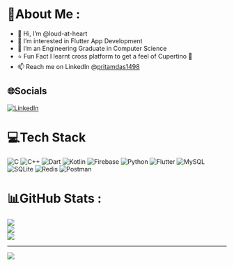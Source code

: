 # 💫About Me :
- 👋 Hi, I’m @loud-at-heart
- 👀 I’m interested in Flutter App Development
- 🌱 I’m an Engineering Graduate in Computer Science
- ⭐️ Fun Fact I learnt cross platform to get a feel of Cupertino 
- 📫 Reach me on LinkedIn @[pritamdas1498](linkedin.com/in/pritamdas1498/)

## 🌐Socials
[![LinkedIn](https://img.shields.io/badge/LinkedIn-%230077B5.svg?logo=linkedin&logoColor=white)](https://www.linkedin.com/in/pritamdas1498) 

# 💻Tech Stack
![C](https://img.shields.io/badge/c-%2300599C.svg?style=flat-square&logo=c&logoColor=white) ![C++](https://img.shields.io/badge/c++-%2300599C.svg?style=flat-square&logo=c%2B%2B&logoColor=white) ![Dart](https://img.shields.io/badge/dart-%230175C2.svg?style=flat-square&logo=dart&logoColor=white) ![Kotlin](https://img.shields.io/badge/kotlin-%230095D5.svg?style=flat-square&logo=kotlin&logoColor=white) ![Firebase](https://img.shields.io/badge/firebase-%23039BE5.svg?style=flat-square&logo=firebase) ![Python](https://img.shields.io/badge/python-3670A0?style=flat-square&logo=python&logoColor=ffdd54) ![Flutter](https://img.shields.io/badge/Flutter-%2302569B.svg?style=flat-square&logo=Flutter&logoColor=white) ![MySQL](https://img.shields.io/badge/mysql-%2300f.svg?style=flat-square&logo=mysql&logoColor=white) ![SQLite](https://img.shields.io/badge/sqlite-%2307405e.svg?style=flat-square&logo=sqlite&logoColor=white) ![Redis](https://img.shields.io/badge/redis-%23DD0031.svg?style=flat-square&logo=redis&logoColor=white) ![Postman](https://img.shields.io/badge/Postman-FF6C37?style=flat-square&logo=postman&logoColor=white)
# 📊GitHub Stats :
![](https://github-readme-stats.vercel.app/api?username=loud-at-heart&theme=material-palenight&hide_border=false&include_all_commits=false&count_private=false)<br/>
![](https://github-readme-streak-stats.herokuapp.com/?user=loud-at-heart&theme=material-palenight&hide_border=false)<br/>
![](https://github-readme-stats.vercel.app/api/top-langs/?username=loud-at-heart&theme=material-palenight&hide_border=false&include_all_commits=false&count_private=false&layout=compact)

---
[![](https://visitcount.itsvg.in/api?id=loud-at-heart&icon=0&color=0)](https://visitcount.itsvg.in)
